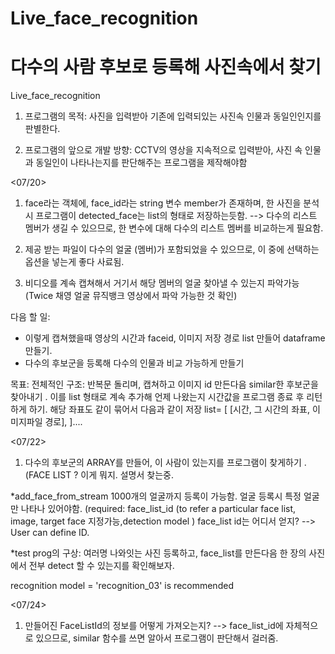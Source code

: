 # Live_face_recognition
# 다수의 사람 후보로 등록해 사진속에서 찾기 
Live_face_recognition
1. 프로그램의 목적: 사진을 입력받아 기존에 입력되있는 사진속 인물과 동일인인지를 판별한다. 

2. 프로그램의 앞으로 개발 방향: CCTV의 영상을 지속적으로 입력받아, 사진 속 인물과 동일인이 나타나는지를 판단해주는 프로그램을 제작해야함 


<07/20>
1. face라는 객체에, face_id라는 string 변수 member가 존재하며, 한 사진을 분석시 프로그램이 detected_face는 list의 형태로 저장하는듯함. 
--> 다수의 리스트 멤버가 생길 수 있으므로, 한 변수에 대해 다수의 리스트 멤버를 비교하는게 필요함. 

2. 제공 받는 파일이 다수의 얼굴 (멤버)가 포함되었을 수 있으므로, 이 중에 선택하는 옵션을 넣는게 좋다 사료됨. 

3. 비디오를 계속 캡쳐해서 거기서 해당 멤버의 얼굴 찾아낼 수 있는지 파악가능 (Twice 채영 얼굴 뮤직뱅크 영상에서 파악 가능한 것 확인)

다음 할 일: 
- 이렇게 캡쳐했을때 영상의 시간과 faceid, 이미지 저장 경로 list 만들어 dataframe 만들기. 
- 다수의 후보군을 등록해 다수의 인물과 비교 가능하게 만들기 
            


목표: 전체적인 구조: 반복문 돌리며, 캡쳐하고 이미지 id 만든다음 similar한 후보군을 찾아내기 .
이를 list 형태로 계속 추가해 언제 나왔는지 시간값을 프로그램 종료 후 리턴하게 하기. 해당 좌표도 같이 묶어서 다음과 같이 저장 
list=  [ [시간, 그 시간의 좌표, 이미지파일 경로], ]....

<07/22>
1. 다수의 후보군의 ARRAY를 만들어, 이 사람이 있는지를 프로그램이 찾게하기 . 
(FACE LIST ? 이게 뭐지. 설명서 찾는중.

*add_face_from_stream
1000개의 얼굴까지 등록이 가능함. 
얼굴 등록시 특정 얼굴만 나타나 있어야함. 
(required:  face_list_id (to refer a particular face list, image, target face 지정가능,detection model ) 
face_list id는 어디서 얻지? --> User can define ID.

*test prog의 구상: 여러명 나와잇는 사진 등록하고, face_list를 만든다음 한 장의 사진에서 전부 detect 할 수 있는지를 확인해보자. 

recognition model = 'recognition_03' is recommended

<07/24>
1. 만들어진 FaceListId의 정보를 어떻게 가져오는지? --> face_list_id에 자체적으로 있으므로, similar 함수를 쓰면 알아서 프로그램이 판단해서 걸러줌.  
